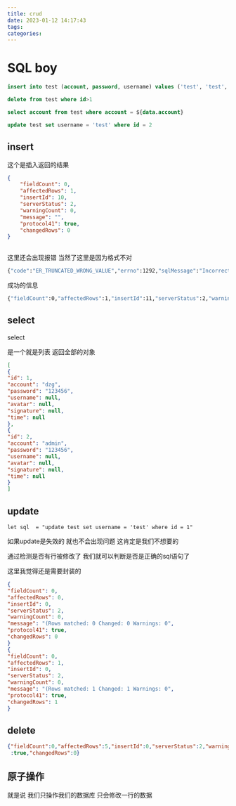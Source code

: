 ```yaml
---
title: crud
date: 2023-01-12 14:17:43
tags:
categories:
---
```


# SQL boy

```sql
insert into test (account, password, username) values ('test', 'test',  'test')

delete from test where id>1

select account from test where account = ${data.account}

update test set username = 'test' where id = 2
```



##  insert

这个是插入返回的结果


```json
{
    "fieldCount": 0,
    "affectedRows": 1,
    "insertId": 10,
    "serverStatus": 2,
    "warningCount": 0,
    "message": "",
    "protocol41": true,
    "changedRows": 0
}
    
```

这里还会出现报错 当然了这里是因为格式不对

```cmd
{"code":"ER_TRUNCATED_WRONG_VALUE","errno":1292,"sqlMessage":"Incorrect datetime value: 'test' for column 'time' at row 1","sqlState":"22007","index":0,"sql":"insert into test (account, password, username, time) values ('test', 'test', 'test', 'test')"}
```

成功的信息

```cmd
{"fieldCount":0,"affectedRows":1,"insertId":11,"serverStatus":2,"warningCount":0,"message":"","protocol41":true,"changedRows":0}
```

## select

select 

是一个就是列表 返回全部的对象

```json
[
{
"id": 1,
"account": "dzg",
"password": "123456",
"username": null,
"avatar": null,
"signature": null,
"time": null
},
{
"id": 2,
"account": "admin",
"password": "123456",
"username": null,
"avatar": null,
"signature": null,
"time": null
}
]
```

## update

`let sql  = "update test set username = 'test' where id = 1"`

如果update是失效的 就也不会出现问题 这肯定是我们不想要的

通过检测是否有行被修改了 我们就可以判断是否是正确的sql语句了 

这里我觉得还是需要封装的

```json
{
"fieldCount": 0,
"affectedRows": 0,
"insertId": 0,
"serverStatus": 2,
"warningCount": 0,
"message": "(Rows matched: 0 Changed: 0 Warnings: 0",
"protocol41": true,
"changedRows": 0
}
{
"fieldCount": 0,
"affectedRows": 1,
"insertId": 0,
"serverStatus": 2,
"warningCount": 0,
"message": "(Rows matched: 1 Changed: 1 Warnings: 0",
"protocol41": true,
"changedRows": 1
}
```

## delete

```json
{"fieldCount":0,"affectedRows":5,"insertId":0,"serverStatus":2,"warningCount":0,"message":"","protocol41"
 :true,"changedRows":0}
```



## 原子操作

就是说 我们只操作我们的数据库 只会修改一行的数据





